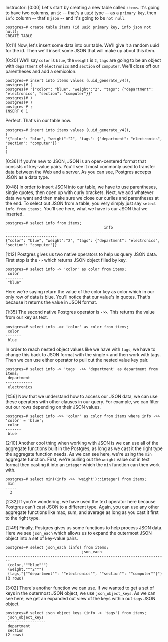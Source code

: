 Instructor: [0:00] Let's start by creating a new table called `items`. It's going to have two columns, an `id` -- that's a `uuid` type -- as a `primary key`, then `info` column -- that's `json` -- and it's going to be `not null`.

```postgres
postgres=# create table items (id uuid primary key, info json not null);
CREATE TABLE
```

[0:11] Now, let's insert some data into our table. We'll give it a random uuid for the id. Then we'll insert some JSON that will make up about this item.

[0:20] We'll say `color` is `blue`, the `weight` is `2`, `tags` are going to be an object with `department` of `electronics` and `section` of `computer`. We'll close off our parentheses and add a semicolon. 

```postgres
postgres=# insert into items values (uuid_generate_v4(), 
postgres(# (
postgres(# '{"color": "blue", "weight":"2", "tags": {"department": "electronics", "section": "computer"}}'
postgres(# )
postgres(# )
postgres-# ;
INSERT 0 1
```

Perfect. That's in our table now.

```postgres
postgres=# insert into items values (uuid_generate_v4(),
(
'{"color": "blue", "weight":"2", "tags": {"department": "electronics", "section": "computer"}}'  
)
)
```

[0:36] If you're new to JSON, JSON is an open-centered format that consists of key-value pairs. You'll see it most commonly used to transfer data between the Web and a server. As you can see, Postgres accepts JSON as a data type.

[0:48] In order to insert JSON into our table, we have to use parentheses, single quotes, then open up with curly brackets. Next, we add whatever data we want and then make sure we close our curlies and parentheses at the end. To select out JSON from a table, you very simply just say `select info from items;`. You'll see here, what we have is our JSON that we inserted.

```postgres
postgres=# select info from items;
                                            info
---------------------------------------------------------------------------------------------
{"color": "blue", "weight":"2", "tags": {"department": "electronics", "section": "computer"}}
```

[1:12] Postgres gives us two native operators to help us query JSON data. First stop is the `->` which returns JSON object filled by key. 

```postgres
postgres=# select info -> 'color' as color from items;
 color
--------
 "blue"
```

Here we're saying return the value of the color key as color which in our only row of data is blue. You'll notice that our value's in quotes. That's because it returns the value in JSON format.

[1:35] The second native Postgres operator is `->>`. This returns the value from our key as text. 

```postgres
postgres=# select info ->> 'color' as color from items;
 color
-------
 blue
```

In order to reach nested object values like we have with `tags`, we have to change this back to JSON format with the single `>` and then work with tags. Then we can use either operator to pull out the nested value key pair. 

```postgres
postgres=# select info -> 'tags' ->> 'department' as department from items;
 department
------------
 electronics
```

[1:56] Now that we understand how to access our JSON data, we can use these operators with other clauses in our query. For example, we can filter out our rows depending on their JSON values.

```postgres
postgres=# select info ->> 'color' as color from items where info ->> 'color' = 'blue';
 color
-------
 blue
```

[2:10] Another cool thing when working with JSON is we can use all of the aggregate functions built in the Postgres, as long as we cast it the right type the aggregate function needs. As we can see here, we're using the `min` aggregate function. First, we're pulling out the `weight` value out in text format then casting it into an `integer` which the `min` function can then work with.

```postgres
postgres=# select min((info ->> 'weight')::integer) from items;
 min
-----
  2
```

[2:32] If you're wondering, we have used the text operator here because Postgres can't cast JSON to a different type. Again, you can use any other aggregate functions like max, sum, and average as long as you cast it first to the right type.

[2:49] Finally, Postgres gives us some functions to help process JSON data. Here we see `json_each` which allows us to expand the outermost JSON object into a set of key-value pairs.

```postgres
postgres=# select json_each (info) from items;
                                  json_each
------------------------------------------------------------------------
 (color,"""blue""")
 (weight,"""2""")
 (tags,"{""department"": ""electronics"", ""section"": ""computer""}")
(3 rows)
```

[3:02] There's another function we can use. If we wanted to get a set of keys in the outermost JSON object, we use `json_object_keys`. As we can see here, we get an expanded out view of the keys within out `tags` JSON object.

```postgres
postgres=# select json_object_keys (info -> 'tags') from items;
 json_object_keys
------------------
 department
 section
(2 rows)
```
